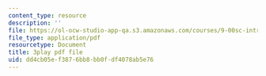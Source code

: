 ```yaml
---
content_type: resource
description: ''
file: https://ol-ocw-studio-app-qa.s3.amazonaws.com/courses/9-00sc-introduction-to-psychology-fall-2011/dd4cb05ef3876bb8bb0fdf4078ab5e76_v4ur5mna060.pdf
file_type: application/pdf
resourcetype: Document
title: 3play pdf file
uid: dd4cb05e-f387-6bb8-bb0f-df4078ab5e76
---
```


